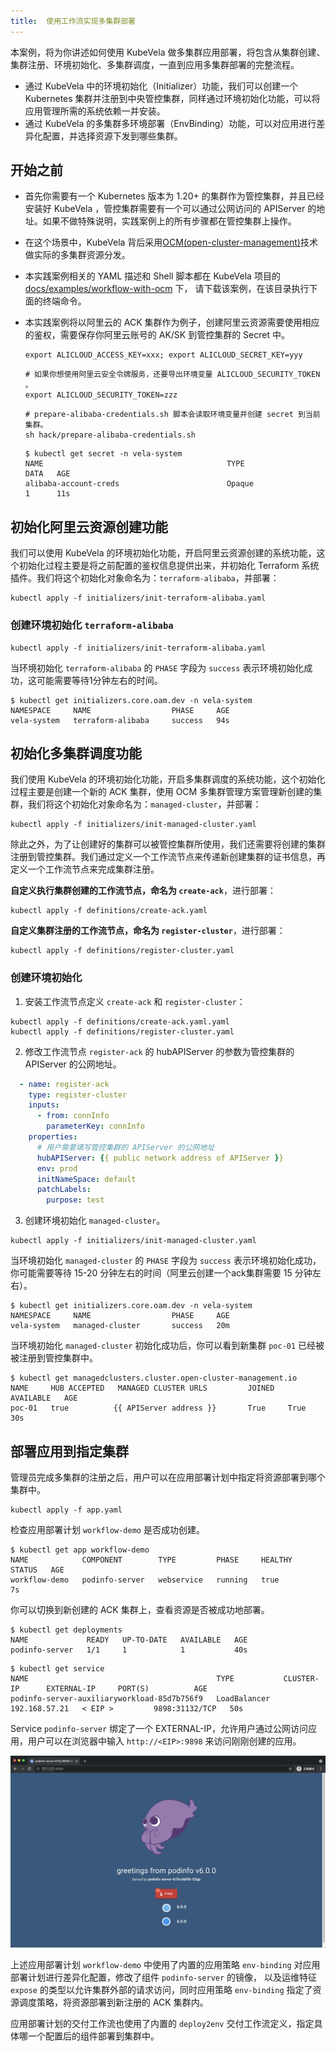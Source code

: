 ```yaml
---
title:  使用工作流实现多集群部署
---
```


本案例，将为你讲述如何使用 KubeVela 做多集群应用部署，将包含从集群创建、集群注册、环境初始化、多集群调度，一直到应用多集群部署的完整流程。

- 通过 KubeVela 中的环境初始化（Initializer）功能，我们可以创建一个 Kubernetes 集群并注册到中央管控集群，同样通过环境初始化功能，可以将应用管理所需的系统依赖一并安装。
- 通过 KubeVela 的多集群多环境部署（EnvBinding）功能，可以对应用进行差异化配置，并选择资源下发到哪些集群。

## 开始之前

- 首先你需要有一个 Kubernetes 版本为 1.20+ 的集群作为管控集群，并且已经安装好 KubeVela ，管控集群需要有一个可以通过公网访问的 APIServer 
  的地址。如果不做特殊说明，实践案例上的所有步骤都在管控集群上操作。
  

- 在这个场景中，KubeVela 背后采用[OCM(open-cluster-management)](https://open-cluster-management.io/getting-started/quick-start/)技术做实际的多集群资源分发。


- 本实践案例相关的 YAML 描述和 Shell 脚本都在 KubeVela 项目的 [docs/examples/workflow-with-ocm](https://github.com/oam-dev/kubevela/tree/master/docs/examples/workflow-with-ocm) 下，
  请下载该案例，在该目录执行下面的终端命令。


- 本实践案例将以阿里云的 ACK 集群作为例子，创建阿里云资源需要使用相应的鉴权，需要保存你阿里云账号的 AK/SK 到管控集群的 Secret 中。

  ```shell
  export ALICLOUD_ACCESS_KEY=xxx; export ALICLOUD_SECRET_KEY=yyy
  ```

  ```shell
  # 如果你想使用阿里云安全令牌服务，还要导出环境变量 ALICLOUD_SECURITY_TOKEN 。
  export ALICLOUD_SECURITY_TOKEN=zzz  
  ```

  ```shell
  # prepare-alibaba-credentials.sh 脚本会读取环境变量并创建 secret 到当前集群。
  sh hack/prepare-alibaba-credentials.sh
  ```
  
  ```shell
  $ kubectl get secret -n vela-system
  NAME                                         TYPE                                  DATA   AGE
  alibaba-account-creds                        Opaque                                1      11s
  ```

## 初始化阿里云资源创建功能

我们可以使用 KubeVela 的环境初始化功能，开启阿里云资源创建的系统功能，这个初始化过程主要是将之前配置的鉴权信息提供出来，并初始化 Terraform 系统插件。我们将这个初始化对象命名为：`terraform-alibaba`，并部署：

```shell
kubectl apply -f initializers/init-terraform-alibaba.yaml
```

### 创建环境初始化 `terraform-alibaba`

```shell
kubectl apply -f initializers/init-terraform-alibaba.yaml
```

当环境初始化 `terraform-alibaba` 的 `PHASE` 字段为 `success` 表示环境初始化成功，这可能需要等待1分钟左右的时间。

```shell
$ kubectl get initializers.core.oam.dev -n vela-system
NAMESPACE     NAME                  PHASE     AGE
vela-system   terraform-alibaba     success   94s
```

## 初始化多集群调度功能

我们使用 KubeVela 的环境初始化功能，开启多集群调度的系统功能，这个初始化过程主要是创建一个新的 ACK 集群，使用 OCM 多集群管理方案管理新创建的集群，我们将这个初始化对象命名为：`managed-cluster`，并部署：

```shell
kubectl apply -f initializers/init-managed-cluster.yaml
```

除此之外，为了让创建好的集群可以被管控集群所使用，我们还需要将创建的集群注册到管控集群。我们通过定义一个工作流节点来传递新创建集群的证书信息，再定义一个工作流节点来完成集群注册。

**自定义执行集群创建的工作流节点，命名为 `create-ack`**，进行部署：

```shell
kubectl apply -f definitions/create-ack.yaml
```

**自定义集群注册的工作流节点，命名为 `register-cluster`**，进行部署：

```shell
kubectl apply -f definitions/register-cluster.yaml
```

### 创建环境初始化  

1. 安装工作流节点定义 `create-ack` 和 `register-cluster`：

```shell
kubectl apply -f definitions/create-ack.yaml.yaml
kubectl apply -f definitions/register-cluster.yaml
```

2. 修改工作流节点 `register-ack` 的 hubAPIServer 的参数为管控集群的 APIServer 的公网地址。

```yaml
  - name: register-ack
    type: register-cluster
    inputs:
      - from: connInfo
        parameterKey: connInfo
    properties:
      # 用户需要填写管控集群的 APIServer 的公网地址
      hubAPIServer: {{ public network address of APIServer }}
      env: prod
      initNameSpace: default
      patchLabels:
        purpose: test
```

3. 创建环境初始化 `managed-cluster`。

```
kubectl apply -f initializers/init-managed-cluster.yaml
```

当环境初始化 `managed-cluster` 的 `PHASE` 字段为 `success` 表示环境初始化成功，你可能需要等待 15-20 分钟左右的时间（阿里云创建一个ack集群需要 15 分钟左右）。

```shell
$ kubectl get initializers.core.oam.dev -n vela-system
NAMESPACE     NAME                  PHASE     AGE
vela-system   managed-cluster       success   20m
```

当环境初始化 `managed-cluster` 初始化成功后，你可以看到新集群 `poc-01` 已经被被注册到管控集群中。

```shell
$ kubectl get managedclusters.cluster.open-cluster-management.io
NAME     HUB ACCEPTED   MANAGED CLUSTER URLS         JOINED   AVAILABLE   AGE
poc-01   true          {{ APIServer address }}       True     True        30s
```

## 部署应用到指定集群

管理员完成多集群的注册之后，用户可以在应用部署计划中指定将资源部署到哪个集群中。

```shell
kubectl apply -f app.yaml
```

检查应用部署计划 `workflow-demo` 是否成功创建。

```shell
$ kubectl get app workflow-demo
NAME            COMPONENT        TYPE         PHASE     HEALTHY   STATUS   AGE
workflow-demo   podinfo-server   webservice   running   true               7s
```

你可以切换到新创建的 ACK 集群上，查看资源是否被成功地部署。

```shell
$ kubectl get deployments
NAME             READY   UP-TO-DATE   AVAILABLE   AGE
podinfo-server   1/1     1            1           40s
```

```shell
$ kubectl get service
NAME                                          TYPE           CLUSTER-IP      EXTERNAL-IP     PORT(S)          AGE
podinfo-server-auxiliaryworkload-85d7b756f9   LoadBalancer   192.168.57.21   < EIP >         9898:31132/TCP   50s
```

Service `podinfo-server` 绑定了一个 EXTERNAL-IP，允许用户通过公网访问应用，用户可以在浏览器中输入 `http://<EIP>:9898` 来访问刚刚创建的应用。

![workflow-with-ocm-demo](../resources/workflow-with-ocm-demo.png)

上述应用部署计划 `workflow-demo` 中使用了内置的应用策略 `env-binding` 对应用部署计划进行差异化配置，修改了组件 `podinfo-server` 的镜像，
以及运维特征 `expose` 的类型以允许集群外部的请求访问，同时应用策略 `env-binding` 指定了资源调度策略，将资源部署到新注册的 ACK 集群内。

应用部署计划的交付工作流也使用了内置的 `deploy2env` 交付工作流定义，指定具体哪一个配置后的组件部署到集群中。